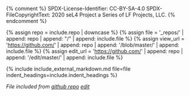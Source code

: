 {% comment %}
SPDX-License-Identifier: CC-BY-SA-4.0
SPDX-FileCopyrightText: 2020 seL4 Project a Series of LF Projects, LLC.
{% endcomment %}

{% assign repo = include.repo | downcase %}
{% assign file = '_repos/' | append: repo | append: "/" | append: include.file %} 
{% assign view_url = 'https://github.com/' | append: repo | append: '/blob/master/' | append: include.file %}
{% assign edit_url = 'https://github.com/' | append: repo | append: '/edit/master/' | append: include.file %}

{% include include_external_markdown.md  file=file indent_headings=include.indent_headings %}

*File included from [github repo]({{view_url}}) [edit]({{edit_url}})*
